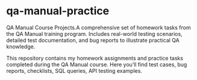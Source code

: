 # qa-manual-practice
QA Manual Course Projects.A comprehensive set of homework tasks from the QA Manual training program. Includes real-world testing scenarios, detailed test documentation, and bug reports to illustrate practical QA knowledge.

This repository contains my homework assignments and practice tasks completed during the QA Manual course.
Here you’ll find test cases, bug reports, checklists, SQL queries, API testing examples.
